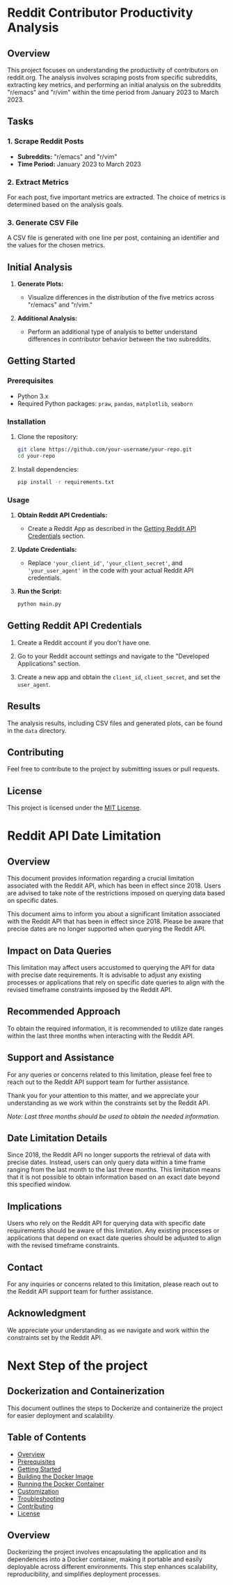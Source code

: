 # Reddit Contributor Productivity Analysis

## Overview

This project focuses on understanding the productivity of contributors on reddit.org. The analysis involves scraping posts from specific subreddits, extracting key metrics, and performing an initial analysis on the subreddits "r/emacs" and "r/vim" within the time period from January 2023 to March 2023.

## Tasks

### 1. Scrape Reddit Posts

- **Subreddits:** "r/emacs" and "r/vim"
- **Time Period:** January 2023 to March 2023

### 2. Extract Metrics

For each post, five important metrics are extracted. The choice of metrics is determined based on the analysis goals.

### 3. Generate CSV File

A CSV file is generated with one line per post, containing an identifier and the values for the chosen metrics.

## Initial Analysis

1. **Generate Plots:**
   - Visualize differences in the distribution of the five metrics across "r/emacs" and "r/vim."

2. **Additional Analysis:**
   - Perform an additional type of analysis to better understand differences in contributor behavior between the two subreddits.

## Getting Started

### Prerequisites

- Python 3.x
- Required Python packages: `praw`, `pandas`, `matplotlib`, `seaborn`

### Installation

1. Clone the repository:

    ```bash
    git clone https://github.com/your-username/your-repo.git
    cd your-repo
    ```

2. Install dependencies:

    ```bash
    pip install -r requirements.txt
    ```

### Usage

1. **Obtain Reddit API Credentials:**
   - Create a Reddit App as described in the [Getting Reddit API Credentials](#getting-reddit-api-credentials) section.

2. **Update Credentials:**
   - Replace `'your_client_id'`, `'your_client_secret'`, and `'your_user_agent'` in the code with your actual Reddit API credentials.

3. **Run the Script:**

    ```bash
    python main.py
    ```

## Getting Reddit API Credentials

1. Create a Reddit account if you don't have one.

2. Go to your Reddit account settings and navigate to the "Developed Applications" section.

3. Create a new app and obtain the `client_id`, `client_secret`, and set the `user_agent`.

## Results

The analysis results, including CSV files and generated plots, can be found in the `data` directory.

## Contributing

Feel free to contribute to the project by submitting issues or pull requests.

## License

This project is licensed under the [MIT License](LICENSE).

# Reddit API Date Limitation


## Overview

This document provides information regarding a crucial limitation associated with the Reddit API, which has been in effect since 2018. Users are advised to take note of the restrictions imposed on querying data based on specific dates.

This document aims to inform you about a significant limitation associated with the Reddit API that has been in effect since 2018. Please be aware that precise dates are no longer supported when querying the Reddit API.



## Impact on Data Queries

This limitation may affect users accustomed to querying the API for data with precise date requirements. It is advisable to adjust any existing processes or applications that rely on specific date queries to align with the revised timeframe constraints imposed by the Reddit API.

## Recommended Approach

To obtain the required information, it is recommended to utilize date ranges within the last three months when interacting with the Reddit API.

## Support and Assistance

For any queries or concerns related to this limitation, please feel free to reach out to the Reddit API support team for further assistance.

Thank you for your attention to this matter, and we appreciate your understanding as we work within the constraints set by the Reddit API.

*Note: Last three months should be used to obtain the needed information.*



## Date Limitation Details

Since 2018, the Reddit API no longer supports the retrieval of data with precise dates. Instead, users can only query data within a time frame ranging from the last month to the last three months. This limitation means that it is not possible to obtain information based on an exact date beyond this specified window.

## Implications

Users who rely on the Reddit API for querying data with specific date requirements should be aware of this limitation. Any existing processes or applications that depend on exact date queries should be adjusted to align with the revised timeframe constraints.

## Contact

For any inquiries or concerns related to this limitation, please reach out to the Reddit API support team for further assistance.

## Acknowledgment

We appreciate your understanding as we navigate and work within the constraints set by the Reddit API.


# Next Step of the project 

## Dockerization and Containerization

This document outlines the steps to Dockerize and containerize the project for easier deployment and scalability.

## Table of Contents

- [Overview](#overview)
- [Prerequisites](#prerequisites)
- [Getting Started](#getting-started)
- [Building the Docker Image](#building-the-docker-image)
- [Running the Docker Container](#running-the-docker-container)
- [Customization](#customization)
- [Troubleshooting](#troubleshooting)
- [Contributing](#contributing)
- [License](#license)

## Overview

Dockerizing the project involves encapsulating the application and its dependencies into a Docker container, making it portable and easily deployable across different environments. This step enhances scalability, reproducibility, and simplifies deployment processes.

